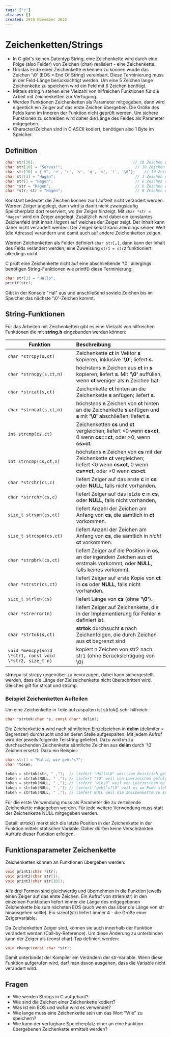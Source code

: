 ```yaml
---
tags: ["c"]
aliases: []
created: 29th November 2022
---
```


# Zeichenketten/Strings

- In C gibt's keinen Datentyp String, eine Zeichenkette wird durch eine Folge (also Felder) von Zeichen (char) realisiert - eine Zeichenkette.
- Um das Ende einer Zeichenkette erkennen zu können wurde das Zeichen '\0' (EOS = End Of String) vereinbart. Diese Terminierung muss in der Feld-Länge berücksichtigt werden. Um eine 5 Zeichen lange Zeichenkette zu speichern wird ein Feld mit 6 Zeichen benötigt.
- Mittels string.h stehen eine Vielzahl von hilfreichen Funktionen für die Arbeit mit Zeichenketten zur Verfügung.
- Werden Funktionen Zeichenketten als Parameter mitgegeben, dann wird eigentlich ein Zeiger auf das erste Zeichen übergeben. Die Größe des Felds kann im Inneren der Funktion nicht geprüft werden. Um sichere Funktionen zu schreiben wird daher die Länge des Feldes als Parameter mitgegeben.
- Character/Zeichen sind in C ASCII kodiert, benötigen also 1 Byte im Speicher.

## Definition

```c
char str[10];											// 10 Zeichen reserviert, Inhalt undefiniert
char str[10] = "Servus!";								 // 10 Zeichen reserviert, initialisiert
char str[10] = {'S', 'e', 'r', 'v', 'u', 's', '!', '\0'};	 // 10 Zeichen reserviert, initialisiert
char str[3] = "Hagen";									 // 3 Zeichen reserviert, initialisiert mit "Hag", kein '\0'!
char str[] = "Hagen";									 // 6 Zeichen reserviert, initialisiert
char *str = "Hagen";									 // 6 Zeichen reserviert, initialisiert und konstant
char *str; str = "Hagen";								 // 6 Zeichen reserviert, initialisiert und konstant
```

Konstant bedeutet die Zeichen können zur Laufzeit nicht verändert werden. Werden Zeiger angelegt, dann wird ja damit nicht zwangsläufig Speicherplatz dort reserviert, wo der Zeiger hinzeigt. Mit `char *str = "Hagen"` wird ein Zeiger angelegt. Zusätzlich wird dabei ein konstantes Zeichenfeld (mit Inhalt *Hagen*) auf welches der Zeiger zeigt. Der Inhalt kann daher nicht verändert werden. Der Zeiger selbst kann allerdings seinen Wert (die Adresse) verändern und damit auch auf andere Zeichenketten zeigen.

Werden Zeichenketten als Felder definiert `char str[…]`, dann kann der Inhalt des Felds verändert werden, eine Zuweisung `str1 = str2` funktioniert allerdings nicht.

C prüft eine Zeichenkette nicht auf eine abschließende '\0', allergings benötigen String-Funktionen wie printf() diese Terminierung:

```c
char str[3] = "Hallo";
printf(str);
```

Gibt in der Konsole "Hal" aus und anschließend soviele Zeichen bis im Speicher das nächste '\0'-Zeichen kommt.

## String-Funktionen

Für das Arbeiten mit Zeichenketten gibt es eine Vielzahl von hilfreichen Funktionen die mit **string.h** eingebunden werden können:

| Funktion                                                 | Beschreibung                                                                                                                                        |
| -------------------------------------------------------- |:--------------------------------------------------------------------------------------------------------------------------------------------------- |
| `char *strcpy(s,ct)`                                     | Zeichenkette **ct** in Vektor **s** kopieren, inklusive **'\0'**; liefert **s.**                                                                    |
| `char *strncpy(s,ct,n)`                                  | höchstens **n** Zeichen aus **ct** in **s** kopieren; liefert **s**. Mit **'\0'** auffüllen, wenn **ct** weniger als **n** Zeichen hat.             |
| `char *strcat(s,ct)`                                     | Zeichenkette **ct** hinten an die Zeichenkette **s** anfügen; liefert **s**.                                                                        |
| `char *strncat(s,ct,n)`                                  | höchstens **n** Zeichen von **ct** hinten an die Zeichenkette **s** anfügen und **s** mit **'\0'** abschließen; liefert **s**.                      |
| `int strcmp(cs,ct)`                                      | Zeichenketten **cs** und **ct** vergleichen; liefert \<0 wenn **cs\<ct**, 0 wenn **cs\==ct**, oder >0, wenn **cs>ct.**                               |
| `int strncmp(cs,ct,n)`                                   | höchstens **n** Zeichen von **cs** mit der Zeichenkette **ct** vergleichen; <br> liefert \<0 wenn **cs\<ct**, 0 wenn **cs\==ct**, oder >0 wenn **cs>ct**. |
| `char *strchr(cs,c)`                                     | liefert Zeiger auf das erste **c** in **cs** oder **NULL**, falls nicht vorhanden.                                                                  |
| `char *strrchr(cs,c)`                                    | liefert Zeiger auf das letzte **c** in **cs**, oder **NULL**, falls nicht vorhanden,                                                                |
| `size_t strspn(cs,ct)`                                   | liefert Anzahl der Zeichen am Anfang von **cs**, die sämtlich in **ct** vorkommen.                                                                  |
| `size_t strcspn(cs,ct)`                                  | liefert Anzahl der Zeichen am Anfang von **cs**, die sämtlich in *nicht* **ct** vorkommen.                                                          |
| `char *strpbrk(cs,ct)`                                   | liefert Zeiger auf die Position in **cs**, an der irgendein Zeichen aus **ct** <br> erstmals vorkommt, oder **NULL**, falls keines vorkommt.             |
| `char *strstr(cs,ct)`                                    | liefert Zeiger auf erste Kopie von **ct** in **cs** oder **NULL**, falls nicht vorhanden.                                                           |
| `size_t strlen(cs)`                                      | liefert Länge von **cs** (ohne **'\0'**).                                                                                                           |
| `char *strerror(n)`                                      | liefert Zeiger auf Zeichenkette, die in der Implementierung für Fehler **n** definiert ist.                                                         |
| `char *strtok(s,ct)`                                     | **strtok** durchsucht **s** nach Zeichenfolgen, die durch Zeichen aus **ct** begrenzt sind                                                          |
| `void *memcpy(void \*str1, const void \*str2, size_t n)` | kopiert n Zeichen von str2 nach str1 (ohne Berücksichtigung von \0)                                                                                 |

str**n**cpy ist strcpy gegenüber zu bevorzugen, dabei kann sichergestellt werden, dass die Länge der Zielzeichenkette nicht überschritten wird. Gleiches gilt für strcat und strcmp.

### Beispiel Zeichenketten Aufteilen

Um eine Zeichenkette in Teile aufzuspalten ist strtok() sehr hilfreich:

```c
char *strtok(char *s, const char* delim);
```

Die Zeichenkette **s** wird nach sämtlichen Einzelzeichen in **delim** (delimiter = Begrenzer) durchsucht und an deren Stelle aufgespalten. Mit jedem Aufruf wird der jeweils folgende Teilstring geliefert. Dazu wird im zu durchsuchenden Zeichenkette sämtliche Zeichen aus **delim** durch '\0' Zeichen ersetzt. Dazu ein Beispiel:

```c
char str[] = "Hallo, wie geht's?";
char *token;

token = strtok(str, " ,");	// liefert "Hallo\0" weil von Beistrich gefolgt.
token = strtok(NULL, " ,");	// liefert "\0" weil von Leerzeichen gefolgt.
token = strtok(NULL, " ,");	// liefert "wie\0" weil von Leerzeichen gefolgt.
token = strtok(NULL, " ,");	// liefert "geht's?\0" weil es am Ende steht.
token = strtok(NULL, " ,");	// liefert NULL weil die Zeichenkette zu Ende ist.
```

Für die erste Verwendung muss als Parameter die zu zerteilende Zeichenkette mitgegeben werden. Für jede weitere Verwendung muss statt der Zeichenkette NULL mitgegeben werden.

Detail: strtok() merkt sich die letzte Position in der Zeichenkette in der Funktion mittels statischer Variable. Daher dürfen keine Verschränkten Aufrufe dieser Funktion erfolgen.

## Funktionsparameter Zeichenkette

Zeichenketten können an Funktionen übergeben werden:

```c
void print1(char *str);
void print2(char str[]);
void print3(char str[10]);
```

Alle drei Formen sind gleichwertig und übernehmen in die Funktion jeweils einen Zeiger auf das erste Zeichen. Ein Aufruf von strlen(str) in den einzelnen Funktionen liefert immer die Länge des mitgegebenen Zeichenkette bis zum nächsten EOS (auch wenn das über die Länge von str hinausgehen sollte). Ein sizeof(str) liefert immer 4 - die Größe einer Zeigervariable.

Da Zeichenketten Zeiger sind, können sie auch innerhalb der Funktion verändert werden (Call-by-Reference). Um diese Änderung zu unterbinden kann der Zeiger als (const char)-Typ definiert werden:

```c
void change(const char *str);
```

Damit unterbindet der Kompiler ein Verändern der str-Variable. Wenn diese Funktion aufgerufen wird, darf man davon ausgehen, dass die Variable nicht verändert wird.

## Fragen

- Wie werden Strings in C aufgebaut?
- Wie sind die Zeichen einer Zeichenkette kodiert?
- Was ist ein EOS und wofür wird es verwendet?
- Wie lange muss eine Zeichenkette sein um das Wort "Wie" zu speichern?
- Wie kann der verfügbare Speicherplatz einer an eine Funktion übergebenen Zeichenkette ermittelt werden? 
